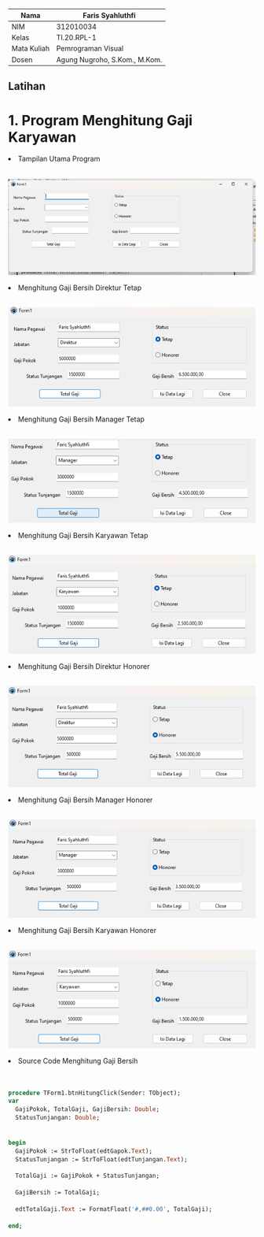 | Nama       | Faris Syahluthfi               |
| ---------- | ------------------------------ |
| NIM        | 312010034                      |
| Kelas      | TI.20.RPL-1                    |
| Mata Kuliah| Pemrograman Visual             |
| Dosen      | Agung Nugroho, S.Kom., M.Kom.  |

## Latihan
# 1. Program Menghitung Gaji Karyawan

<li>Tampilan Utama Program</li></br>

![Utama](Gambar/Utama.png)</p>

<li>Menghitung Gaji Bersih Direktur Tetap</li></br>

![Direktur Tetap](Gambar/Direktur%20Tetap.png)</p>

<li>Menghitung Gaji Bersih Manager Tetap</li></br>

![Manager Tetap](Gambar/Manager%20Tetap.png)</p>

<li>Menghitung Gaji Bersih Karyawan Tetap</li></br>

![Karyawan Tetap](Gambar/Karyawan%20Tetap.png)</p>

<li>Menghitung Gaji Bersih Direktur Honorer</li></br>

![Direktur Honorer](Gambar/Direktur%20Honorer.png)</p>

<li>Menghitung Gaji Bersih Manager Honorer</li></br>

![Manager Honorer](Gambar/Manager%20Honorer.png)</p>

<li>Menghitung Gaji Bersih Karyawan Honorer</li></br>

![Karyawan Honorer](Gambar/Karyawan%20Honorer.png)</p>

<li>Source Code Menghitung Gaji Bersih</li></br>

```pascal

procedure TForm1.btnHitungClick(Sender: TObject);
var
  GajiPokok, TotalGaji, GajiBersih: Double;
  StatusTunjangan: Double;


begin
  GajiPokok := StrToFloat(edtGapok.Text);
  StatusTunjangan := StrToFloat(edtTunjangan.Text);

  TotalGaji := GajiPokok + StatusTunjangan;

  GajiBersih := TotalGaji;

  edtTotalGaji.Text := FormatFloat('#,##0.00', TotalGaji);

end;              

```